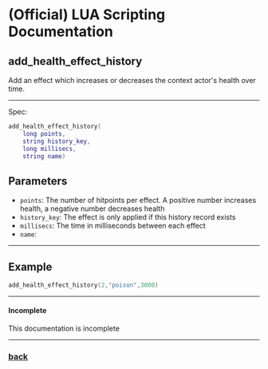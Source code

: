 
# (Official) LUA Scripting Documentation

## add_health_effect_history

Add an effect which increases or decreases the context actor's health over time.

___

Spec:

```lua
add_health_effect_history(
	long points,
	string history_key,
	long millisecs,
	string name)
```

## Parameters

- `points`: The number of hitpoints per effect. A positive number increases health, a negative number decreases health
- `history_key`: The effect is only applied if this history record exists
- `millisecs`: The time in milliseconds between each effect
- `name`: 

___

## Example

```lua
add_health_effect_history(2,"poison",3000)
```

___

#### Incomplete

This documentation is incomplete

___

### [back](../other)
